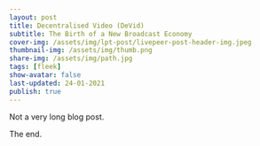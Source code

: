 ```yaml
---
layout: post
title: Decentralised Video (DeVid)
subtitle: The Birth of a New Broadcast Economy
cover-img: /assets/img/lpt-post/livepeer-post-header-img.jpeg
thumbnail-img: /assets/img/thumb.png
share-img: /assets/img/path.jpg
tags: [fleek]
show-avatar: false
last-updated: 24-01-2021
publish: true
---
```



Not a very long blog post.

The end.

